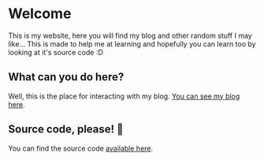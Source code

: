 # Welcome  

This is my website, here you will find my blog and other random stuff I may like...
This is made to help me at learning and hopefully you can learn too by looking at it's source code :D

## What can you do here?

Well, this is the place for interacting with my blog. [You can see my blog here](/blog/).

## Source code, please! 💢

You can find the source code [available here](https://github.com/Viktor95801/viktor95801.github.io).
